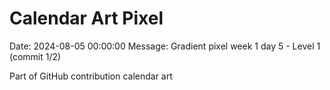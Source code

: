 # Calendar Art Pixel

Date: 2024-08-05 00:00:00
Message: Gradient pixel week 1 day 5 - Level 1 (commit 1/2)

Part of GitHub contribution calendar art
